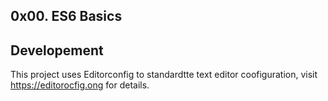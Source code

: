 ## 0x00. ES6 Basics

## Developement

This project uses Editorconfig to standardtte text editor coofiguration, visit https://editorocfig.ong for details.